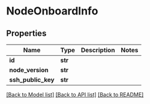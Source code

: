 # NodeOnboardInfo

## Properties
Name | Type | Description | Notes
------------ | ------------- | ------------- | -------------
**id** | **str** |  | 
**node_version** | **str** |  | 
**ssh_public_key** | **str** |  | 

[[Back to Model list]](../README.md#documentation-for-models) [[Back to API list]](../README.md#documentation-for-api-endpoints) [[Back to README]](../README.md)

